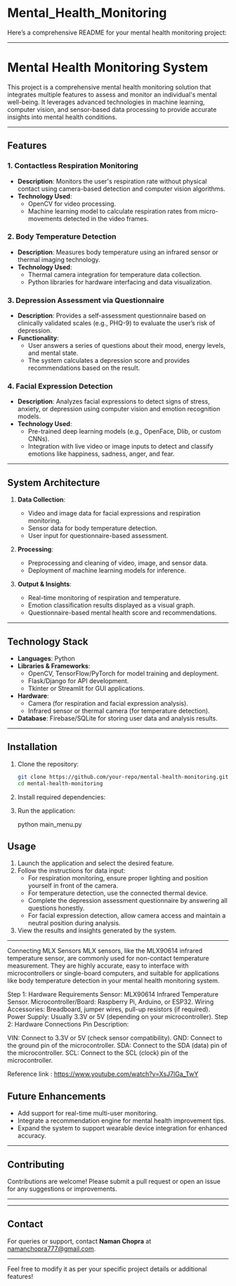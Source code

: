 # Mental_Health_Monitoring

Here’s a comprehensive README for your mental health monitoring project:

---

# Mental Health Monitoring System  

This project is a comprehensive mental health monitoring solution that integrates multiple features to assess and monitor an individual's mental well-being. It leverages advanced technologies in machine learning, computer vision, and sensor-based data processing to provide accurate insights into mental health conditions.

---

## Features  

### 1. **Contactless Respiration Monitoring**  
   - **Description**: Monitors the user's respiration rate without physical contact using camera-based detection and computer vision algorithms.  
   - **Technology Used**: 
     - OpenCV for video processing.  
     - Machine learning model to calculate respiration rates from micro-movements detected in the video frames.  

### 2. **Body Temperature Detection**  
   - **Description**: Measures body temperature using an infrared sensor or thermal imaging technology.  
   - **Technology Used**:  
     - Thermal camera integration for temperature data collection.  
     - Python libraries for hardware interfacing and data visualization.  

### 3. **Depression Assessment via Questionnaire**  
   - **Description**: Provides a self-assessment questionnaire based on clinically validated scales (e.g., PHQ-9) to evaluate the user’s risk of depression.  
   - **Functionality**:  
     - User answers a series of questions about their mood, energy levels, and mental state.  
     - The system calculates a depression score and provides recommendations based on the result.  

### 4. **Facial Expression Detection**  
   - **Description**: Analyzes facial expressions to detect signs of stress, anxiety, or depression using computer vision and emotion recognition models.  
   - **Technology Used**:  
     - Pre-trained deep learning models (e.g., OpenFace, Dlib, or custom CNNs).  
     - Integration with live video or image inputs to detect and classify emotions like happiness, sadness, anger, and fear.  

---

## System Architecture  

1. **Data Collection**:  
   - Video and image data for facial expressions and respiration monitoring.  
   - Sensor data for body temperature detection.  
   - User input for questionnaire-based assessment.  

2. **Processing**:  
   - Preprocessing and cleaning of video, image, and sensor data.  
   - Deployment of machine learning models for inference.  

3. **Output & Insights**:  
   - Real-time monitoring of respiration and temperature.  
   - Emotion classification results displayed as a visual graph.  
   - Questionnaire-based mental health score and recommendations.  

---

## Technology Stack  

- **Languages**: Python  
- **Libraries & Frameworks**:  
  - OpenCV, TensorFlow/PyTorch for model training and deployment.  
  - Flask/Django for API development.  
  - Tkinter or Streamlit for GUI applications.  
- **Hardware**:  
  - Camera (for respiration and facial expression analysis).  
  - Infrared sensor or thermal camera (for temperature detection).  
- **Database**: Firebase/SQLite for storing user data and analysis results.  

---

## Installation  

1. Clone the repository:  
   ```bash  
   git clone https://github.com/your-repo/mental-health-monitoring.git  
   cd mental-health-monitoring  
   ```  
2. Install required dependencies:  
    
3. Run the application:  
    
   python main_menu.py  
  



## Usage  

1. Launch the application and select the desired feature.  
2. Follow the instructions for data input:  
   - For respiration monitoring, ensure proper lighting and position yourself in front of the camera.  
   - For temperature detection, use the connected thermal device.  
   - Complete the depression assessment questionnaire by answering all questions honestly.  
   - For facial expression detection, allow camera access and maintain a neutral position during analysis.  
3. View the results and insights generated by the system.  

---
Connecting MLX Sensors
MLX sensors, like the MLX90614 infrared temperature sensor, are commonly used for non-contact temperature measurement. They are highly accurate, easy to interface with microcontrollers or single-board computers, and suitable for applications like body temperature detection in your mental health monitoring system.

Step 1: Hardware Requirements
Sensor: MLX90614 Infrared Temperature Sensor.
Microcontroller/Board: Raspberry Pi, Arduino, or ESP32.
Wiring Accessories: Breadboard, jumper wires, pull-up resistors (if required).
Power Supply: Usually 3.3V or 5V (depending on your microcontroller).
Step 2: Hardware Connections
Pin Description:

VIN: Connect to 3.3V or 5V (check sensor compatibility).
GND: Connect to the ground pin of the microcontroller.
SDA: Connect to the SDA (data) pin of the microcontroller.
SCL: Connect to the SCL (clock) pin of the microcontroller.

Reference link : https://www.youtube.com/watch?v=XsJ7lGa_TwY

## Future Enhancements  

- Add support for real-time multi-user monitoring.  
- Integrate a recommendation engine for mental health improvement tips.  
- Expand the system to support wearable device integration for enhanced accuracy.  

---

## Contributing  

Contributions are welcome! Please submit a pull request or open an issue for any suggestions or improvements.  

---


---

## Contact  

For queries or support, contact **Naman Chopra** at [namanchopra777@gmail.com](mailto:namanchopra777@gmail.com).  

--- 

Feel free to modify it as per your specific project details or additional features!
